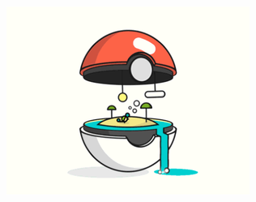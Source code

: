 <div style="  display: flex; justify-content: center; text-align: center !important;">
    <img src="https://github.com/kouul/kouul/blob/master/icons/lugia.gif">
</div>